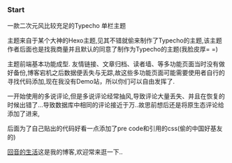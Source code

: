 ### Start

一款二次元风比较充足的Typecho 单栏主题

主题来自于某个大神的Hexo主题,见其不错就偷来制作了Typecho的主题,该主题作者后面也是找我商量并且默认的同意了制作为Typecho的主题(我脸皮厚= =)

主题前端基本功能成型. 友情链接、文章归档、读者墙、等多功能页面当时没有做好备份,博客宕机之后数据便丢失与无踪,故这些多功能页面可能需要使用者自行的寻找代码添加,现在我没有Demo站，所以你们可以自由发挥了.

一开始使用的多说评论,但是多说评论经常抽风,导致评论大量丢失、并且在恢复的时候出错了...导致数据库中相同的评论接近于万..故思前想后还是将原生态评论给添加了进来,


后面为了自己贴出的代码好看一点添加了pre code和引用的css(偷的中国好基友的)

[回音的生活](http://www.echoo.cc)这是我的博客,欢迎常来逛一下..

